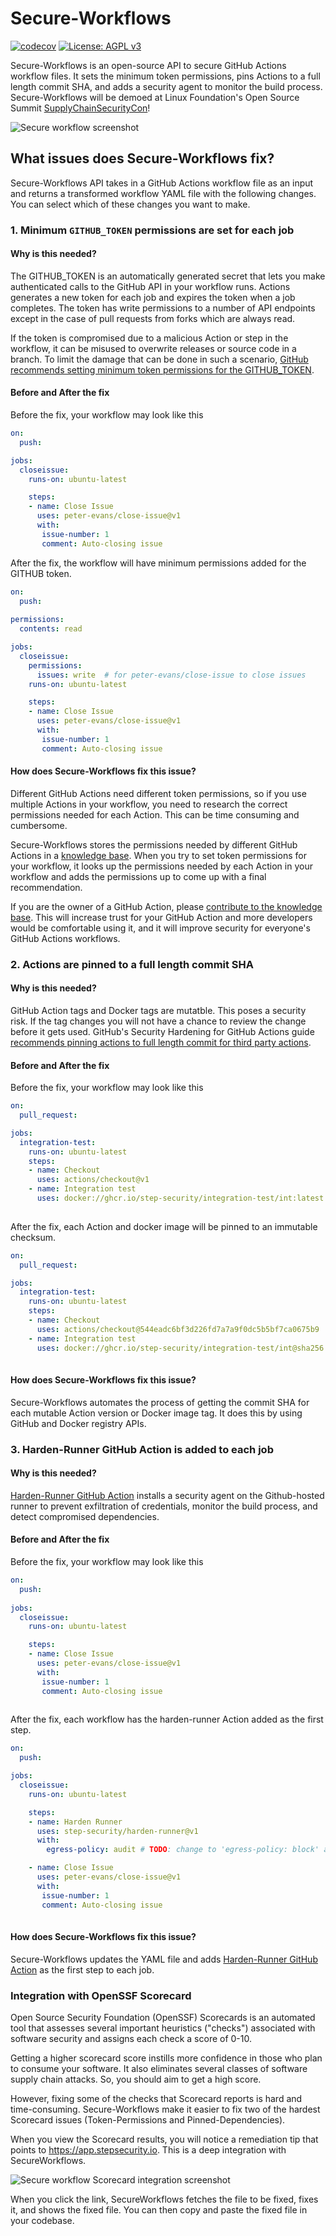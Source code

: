 # Secure-Workflows 

[![codecov](https://codecov.io/gh/step-security/secure-workflows/branch/main/graph/badge.svg?token=02ONA6U92A)](https://codecov.io/gh/step-security/secure-workflows)
[![License: AGPL v3](https://img.shields.io/badge/License-AGPL%20v3-blue.svg)](https://raw.githubusercontent.com/step-security/secure-workflows/main/LICENSE)

Secure-Workflows is an open-source API to secure GitHub Actions workflow files. It sets the minimum token permissions, pins Actions to a full length commit SHA, and adds a security agent to monitor the build process. Secure-Workflows will be demoed at Linux Foundation's Open Source Summit [SupplyChainSecurityCon](http://sched.co/11Pvu)! 

<p align="left">
  <img src="https://github.com/step-security/supply-chain-goat/blob/main/images/secure-workflows/SecureWorkflows3.gif" alt="Secure workflow screenshot" >
</p>

## What issues does Secure-Workflows fix?

Secure-Workflows API takes in a GitHub Actions workflow file as an input and returns a transformed workflow YAML file with the following changes. You can select which of these changes you want to make. 

### 1. Minimum `GITHUB_TOKEN` permissions are set for each job

#### Why is this needed?
The GITHUB_TOKEN is an automatically generated secret that lets you make authenticated calls to the GitHub API in your workflow runs. Actions generates a new token for each job and expires the token when a job completes. The token has write permissions to a number of API endpoints except in the case of pull requests from forks which are always read.

If the token is compromised due to a malicious Action or step in the workflow, it can be misused to overwrite releases or source code in a branch. To limit the damage that can be done in such a scenario, [GitHub recommends setting minimum token permissions for the GITHUB_TOKEN](https://github.blog/changelog/2021-04-20-github-actions-control-permissions-for-github_token/). 

#### Before and After the fix

Before the fix, your workflow may look like this

``` yaml
on:
  push: 

jobs:
  closeissue:
    runs-on: ubuntu-latest

    steps:
    - name: Close Issue
      uses: peter-evans/close-issue@v1
      with:
       issue-number: 1
       comment: Auto-closing issue
```

After the fix, the workflow will have minimum permissions added for the GITHUB token. 

``` yaml
on:
  push:
  
permissions:
  contents: read

jobs:
  closeissue:
    permissions:
      issues: write  # for peter-evans/close-issue to close issues
    runs-on: ubuntu-latest

    steps:
    - name: Close Issue
      uses: peter-evans/close-issue@v1
      with:
       issue-number: 1
       comment: Auto-closing issue
```

#### How does Secure-Workflows fix this issue?
Different GitHub Actions need different token permissions, so if you use multiple Actions in your workflow, you need to research the correct permissions needed for each Action. This can be time consuming and cumbersome. 

Secure-Workflows stores the permissions needed by different GitHub Actions in a [knowledge base]((https://github.com/step-security/secure-workflows/tree/main/knowledge-base/actions)). When you try to set token permissions for your workflow, it looks up the permissions needed by each Action in your workflow and adds the permissions up to come up with a final recommendation.

If you are the owner of a GitHub Action, please [contribute to the knowledge base](https://github.com/step-security/secure-workflows/blob/main/knowledge-base/actions/README.md). This will increase trust for your GitHub Action and more developers would be comfortable using it, and it will improve security for everyone's GitHub Actions workflows.

### 2. Actions are pinned to a full length commit SHA

#### Why is this needed?
GitHub Action tags and Docker tags are mutatble. This poses a security risk. If the tag changes you will not have a chance to review the change before it gets used. GitHub's Security Hardening for GitHub Actions guide [recommends pinning actions to full length commit for third party actions](https://docs.github.com/en/actions/security-guides/security-hardening-for-github-actions#using-third-party-actions).  

#### Before and After the fix
Before the fix, your workflow may look like this

``` yaml
on:
  pull_request:    

jobs:
  integration-test:
    runs-on: ubuntu-latest
    steps:
    - name: Checkout
      uses: actions/checkout@v1
    - name: Integration test
      uses: docker://ghcr.io/step-security/integration-test/int:latest
      
```

After the fix, each Action and docker image will be pinned to an immutable checksum. 

``` yaml
on:
  pull_request:

jobs:
  integration-test:
    runs-on: ubuntu-latest
    steps:
    - name: Checkout
      uses: actions/checkout@544eadc6bf3d226fd7a7a9f0dc5b5bf7ca0675b9
    - name: Integration test
      uses: docker://ghcr.io/step-security/integration-test/int@sha256:1efef3bbdd297d1b321b9b4559092d3131961913bc68b7c92b681b4783d563f0
      
```

#### How does Secure-Workflows fix this issue?
Secure-Workflows automates the process of getting the commit SHA for each mutable Action version or Docker image tag. It does this by using GitHub and Docker registry APIs. 

### 3. Harden-Runner GitHub Action is added to each job

#### Why is this needed?
[Harden-Runner GitHub Action](https://github.com/step-security/harden-runner) installs a security agent on the Github-hosted runner to prevent exfiltration of credentials, monitor the build process, and detect compromised dependencies.

#### Before and After the fix

Before the fix, your workflow may look like this

``` yaml
on:
  push:
  
jobs:
  closeissue:
    runs-on: ubuntu-latest

    steps:
    - name: Close Issue
      uses: peter-evans/close-issue@v1
      with:
       issue-number: 1
       comment: Auto-closing issue
      
```

After the fix, each workflow has the harden-runner Action added as the first step.  

``` yaml
on:
  push:  

jobs:
  closeissue:
    runs-on: ubuntu-latest

    steps:
    - name: Harden Runner
      uses: step-security/harden-runner@v1
      with:
        egress-policy: audit # TODO: change to 'egress-policy: block' after couple of runs

    - name: Close Issue
      uses: peter-evans/close-issue@v1
      with:
       issue-number: 1
       comment: Auto-closing issue
      
```

#### How does Secure-Workflows fix this issue?

Secure-Workflows updates the YAML file and adds [Harden-Runner GitHub Action](https://github.com/step-security/harden-runner) as the first step to each job. 

### Integration with OpenSSF Scorecard

Open Source Security Foundation (OpenSSF) Scorecards is an automated tool that assesses several important heuristics ("checks") associated with software security and assigns each check a score of 0-10. 

Getting a higher scorecard score instills more confidence in those who plan to consume your software. It also eliminates several classes of software supply chain attacks. So, you should aim to get a high score.

However, fixing some of the checks that Scorecard reports is hard and time-consuming. Secure-Workflows make it easier to fix two of the hardest Scorecard issues (Token-Permissions and Pinned-Dependencies). 

When you view the Scorecard results, you will notice a remediation tip that points to https://app.stepsecurity.io. This is a deep integration with SecureWorkflows. 

<p align="left">
  <img src="https://github.com/step-security/supply-chain-goat/blob/main/images/secure-workflows/SecureWorkflowsIntegration.png" alt="Secure workflow Scorecard integration screenshot" >
</p>

When you click the link, SecureWorkflows fetches the file to be fixed, fixes it, and shows the fixed file. You can then copy and paste the fixed file in your codebase. 

